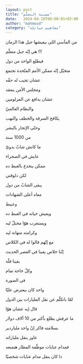 ```yaml
---
layout: post
title: "مصيبة التعلّم"
date:   2024-04-10T00:00:01+03:00
author: "mahmoud"
category: "مفاهيم حياتيّة"
---
```



من المآسي اللي بيعيشها جيل هذا الزمان

هي إنّه جيل متعلّم !!!




فيطلع الواحد من دول

متخيّل إنّه ممكن الأمم المتّحدة تجتمع

عشان تجيب له حقّه




ومجلس الأمن ينعقد

عشان يدافع عن المزلومين




والنظام العالميّ

يكافح السرقة والخطف والنهب

وحتّى الإتجار بالبشر




من 1000 سنة

ما كانش شابّ بدويّ

عايش في الصحراء

ممكن ينخدع بالعبط ده




لكن دلوقتي

يبقى الشابّ من دول

معاه أعلى الشهادات

وعبيط




ويعيش حياته في العبط ده




ويستغرب هوّا محتلّ ليه

وكرامته متهانة ليه




مع إنّهم قالوا له في الكلاس

إنّنا خلاص بقينا في العصر الحديث

بقينا فلّة

وكلّ حاجة تمام




في الصورة

واحد كان بيعترض عليّا

لمّا باتكلّم عن نقل المليارات بين الدول




قال إيه عشان هوّا

ما عرفش يطلع بأكتر من 10 آلاف دولار




بسلامته فاكر إنّ واحد ملياردير

عاوز ينقل ملياراته

فمدام عنايات موظّفة المطار هتمنعه

دا كان ينقل مدام عنايات شخصيّا
